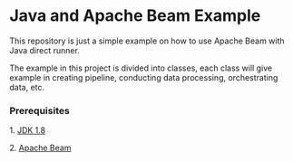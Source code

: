 <h1>Java and Apache Beam Example</h1>

<p>This repository is just a simple example on how to use Apache Beam with Java direct runner.</p>
<p>The example in this project is divided into classes, each class will give example in creating pipeline, conducting data processing, orchestrating data, etc.</p>

<h3>Prerequisites</h3>
<p>1. <a href="http://www.oracle.com/technetwork/java/javase/downloads/jdk8-downloads-2133151.html">JDK 1.8</a></p>
<p>2. <a href="https://beam.apache.org">Apache Beam</a></p>
	




